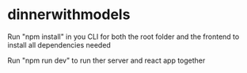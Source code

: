 # dinnerwithmodels

Run "npm install" in you CLI for both the root folder and the frontend to install all dependencies needed

Run "npm run dev" to run ther server and react app together
